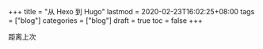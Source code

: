 +++
title = "从 Hexo 到 Hugo"
lastmod = 2020-02-23T16:02:25+08:00
tags = ["blog"]
categories = ["blog"]
draft = true
toc = false
+++

距离上次
